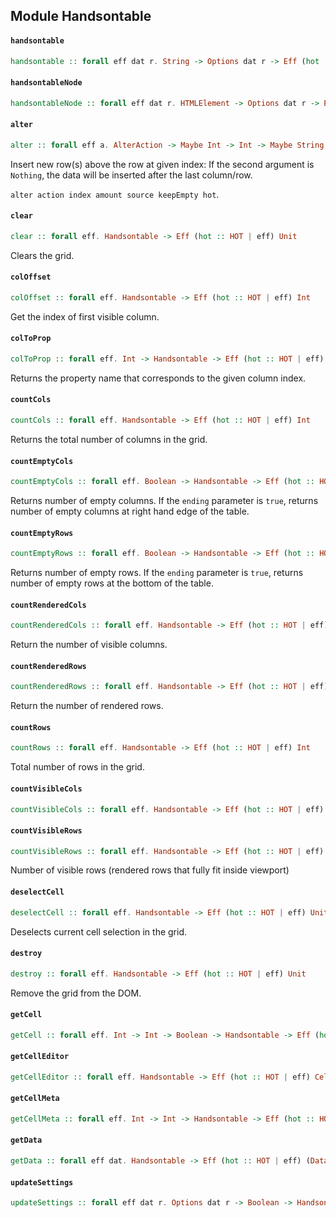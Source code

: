 ## Module Handsontable

#### `handsontable`

``` purescript
handsontable :: forall eff dat r. String -> Options dat r -> Eff (hot :: HOT | eff) Handsontable
```

#### `handsontableNode`

``` purescript
handsontableNode :: forall eff dat r. HTMLElement -> Options dat r -> Eff (hot :: HOT | eff) Handsontable
```

#### `alter`

``` purescript
alter :: forall eff a. AlterAction -> Maybe Int -> Int -> Maybe String -> Boolean -> Handsontable -> Eff (hot :: HOT | eff) Unit
```

Insert new row(s) above the row at given index:
If the second argument is `Nothing`, the data will be inserted after the last column/row.

`alter action index amount source keepEmpty hot`.

#### `clear`

``` purescript
clear :: forall eff. Handsontable -> Eff (hot :: HOT | eff) Unit
```

Clears the grid.

#### `colOffset`

``` purescript
colOffset :: forall eff. Handsontable -> Eff (hot :: HOT | eff) Int
```

Get the index of first visible column.

#### `colToProp`

``` purescript
colToProp :: forall eff. Int -> Handsontable -> Eff (hot :: HOT | eff) String
```

Returns the property name that corresponds to the given column index.

#### `countCols`

``` purescript
countCols :: forall eff. Handsontable -> Eff (hot :: HOT | eff) Int
```

Returns the total number of columns in the grid.

#### `countEmptyCols`

``` purescript
countEmptyCols :: forall eff. Boolean -> Handsontable -> Eff (hot :: HOT | eff) Int
```

Returns number of empty columns. If the `ending` parameter is `true`, returns number of
empty columns at right hand edge of the table.

#### `countEmptyRows`

``` purescript
countEmptyRows :: forall eff. Boolean -> Handsontable -> Eff (hot :: HOT | eff) Int
```

Returns number of empty rows. If the `ending` parameter is `true`, returns
number of empty rows at the bottom of the table.

#### `countRenderedCols`

``` purescript
countRenderedCols :: forall eff. Handsontable -> Eff (hot :: HOT | eff) Int
```

Return the number of visible columns.

#### `countRenderedRows`

``` purescript
countRenderedRows :: forall eff. Handsontable -> Eff (hot :: HOT | eff) Int
```

Return the number of rendered rows.

#### `countRows`

``` purescript
countRows :: forall eff. Handsontable -> Eff (hot :: HOT | eff) Int
```

Total number of rows in the grid.

#### `countVisibleCols`

``` purescript
countVisibleCols :: forall eff. Handsontable -> Eff (hot :: HOT | eff) Int
```

#### `countVisibleRows`

``` purescript
countVisibleRows :: forall eff. Handsontable -> Eff (hot :: HOT | eff) Int
```

Number of visible rows (rendered rows that fully fit inside viewport)

#### `deselectCell`

``` purescript
deselectCell :: forall eff. Handsontable -> Eff (hot :: HOT | eff) Unit
```

Deselects current cell selection in the grid.

#### `destroy`

``` purescript
destroy :: forall eff. Handsontable -> Eff (hot :: HOT | eff) Unit
```

Remove the grid from the DOM.

#### `getCell`

``` purescript
getCell :: forall eff. Int -> Int -> Boolean -> Handsontable -> Eff (hot :: HOT | eff) (Maybe HTMLElement)
```

#### `getCellEditor`

``` purescript
getCellEditor :: forall eff. Handsontable -> Eff (hot :: HOT | eff) CellEditor
```

#### `getCellMeta`

``` purescript
getCellMeta :: forall eff. Int -> Int -> Handsontable -> Eff (hot :: HOT | eff) Foreign
```

#### `getData`

``` purescript
getData :: forall eff dat. Handsontable -> Eff (hot :: HOT | eff) (DataTable dat)
```

#### `updateSettings`

``` purescript
updateSettings :: forall eff dat r. Options dat r -> Boolean -> Handsontable -> Eff (hot :: HOT | eff) Unit
```


